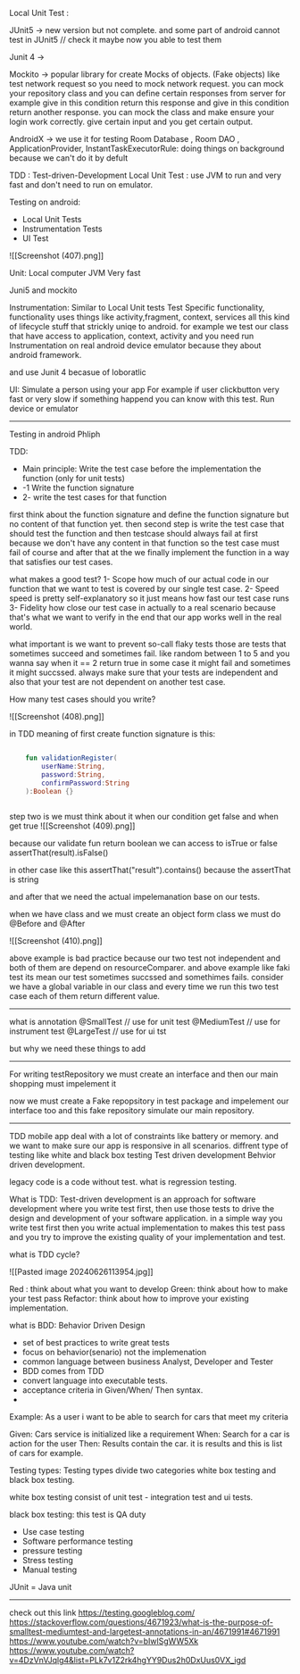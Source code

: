 
Local Unit Test :

JUnit5  -> new version but not complete. and some part of android cannot test in JUnit5 // check it maybe now you able to test them

Junit 4  -> 

Mockito -> popular library for create Mocks of objects. (Fake objects) like test network request so you need to mock network request. you can mock your repository class and you can define certain responses from server for example give in this condition return this response and give in this condition return another response.
you can mock the class and make ensure   your login work correctly. give certain input and you get certain output.

AndroidX -> 
we use it for testing Room Database , Room DAO , ApplicationProvider, InstantTaskExecutorRule: doing things on background because we can't do it by defult


TDD : Test-driven-Development
Local Unit Test : use JVM to run and very fast and don't need to run on emulator.


Testing on android:
- Local Unit Tests
- Instrumentation Tests
- UI Test

![[Screenshot (407).png]]




Unit:
Local computer
JVM 
Very fast

Juni5 and mockito


Instrumentation:
Similar to Local Unit tests
Test Specific functionality, functionality uses things like activity,fragment, context, services
all this kind of lifecycle stuff that strickly uniqe to android.
for example we test our class that have access to application, context, activity
and you need run Instrumentation on real android device emulator because they about android framework.

and use Junit 4 becasue of loboratlic


UI:
Simulate a person using your app
For example if user clickbutton very fast or very slow if something happend you can know with this test.
Run device or emulator 

 -----
 Testing in android Phliph 

TDD:
- Main principle: Write the test case before the implementation the function (only for unit tests)
-   -1  Write the function signature
-    2- write the test cases for that function


first think about the function signature and define the function signature but no content of that function yet. then second step is write the test case that should test the function and then testcase should always fail at first because we don't have any content in that function so the test case must fail of course and after that at the we finally implement the function in a way  that satisfies our  test cases.

what makes a good test?
1- Scope    how much of our actual code in our function that we want to test is covered by our single test case.
2- Speed     speed is  pretty self-explanatory so it just means how fast our test case runs
3- Fidelity     how close our test case in actually to a real scenario because that's what we want to verify in the end that our app works well in the real world.

what important is we want to prevent so-call flaky tests those are tests that sometimes succeed and sometimes fail.  like random between 1 to 5 and you wanna say when it == 2 return true
in some case it might fail and sometimes it might succssed.
always make sure that your tests are independent and also that your test are not dependent on another test case.

How many test cases should you write?


![[Screenshot (408).png]]

in TDD meaning of first create function signature is this:
```kotlin

    fun validationRegister(
        userName:String,
        password:String,
        confirmPassword:String
    ):Boolean {}
    
```

step two is we must think about it when our condition get false and when get true
![[Screenshot (409).png]]


because our validate fun return boolean we can access to isTrue or false 
assertThat(result).isFalse()

in other case like this 
 assertThat("result").contains()
because the assertThat is string


and after that we need the actual impelemanation base on our tests.


when we have class and we must create an object form class we must do @Before and @After 

![[Screenshot (410).png]]

above example is bad practice because our two test not independent and both of them are depend on resourceComparer.
and above example like faki test its mean our test sometimes succssed and somethimes fails.
consider we have a global variable in our class and every time we run this two test case each of them return different value.




----
what is annotation 
@SmallTest   // use for unit test 
@MediumTest  //  use for instrument test
@LargeTest    // use for ui tst

but why we need these things to add 


-----
For writing testRepository we must create an interface and then our main shopping must impelement it 

now we must create a Fake repopsitory in test package and impelement our interface too and this fake repository simulate our main repository.

---

TDD 
mobile app deal with a lot of constraints like battery or memory. and we want to make sure our app is responsive in all scenarios.
diffrent type of testing like white and black box testing
Test driven development 
Behvior driven development.

legacy code is a code without test.
what is regression testing.

What is TDD:
Test-driven development is an approach for software development where you write test first, then use those tests to drive the design and development of your software application.
in a simple way you write test first then you write actual implementation to makes this test pass and you try to improve the existing quality of your implementation and test.

what is TDD cycle?

 
![[Pasted image 20240626113954.jpg]]


Red : think about what you want to develop 
Green: think about how to make your test pass
Refactor: think about how to improve your existing implementation.


what is BDD: Behavior Driven Design
- set of best practices to write great tests
- focus on behavior(senario) not the implemenation
- common language between business Analyst, Developer and Tester 
- BDD comes from TDD
- convert language into executable tests.
- acceptance criteria in Given/When/ Then syntax.
-
Example:
As a user i want to be able to search for cars that meet my criteria 

Given: Cars service is initialized    like a requirement 
When: Search for a car                is action for the user 
Then: Results contain the car.     it is results  and this is list of cars for example.


Testing types:
Testing types divide two categories white box testing and black box testing.

white box testing consist of unit test - integration test and ui tests.

black box testing:
this test is QA duty
- Use case testing
- Software performance testing
- pressure testing
- Stress testing
- Manual testing


JUnit  = Java unit 


---
check out this link
https://testing.googleblog.com/
https://stackoverflow.com/questions/4671923/what-is-the-purpose-of-smalltest-mediumtest-and-largetest-annotations-in-an/4671991#4671991
https://www.youtube.com/watch?v=bIwlSgWW5Xk
https://www.youtube.com/watch?v=4DzVnVJqlg4&list=PLk7v1Z2rk4hgYY9Dus2h0DxUus0VX_igd
